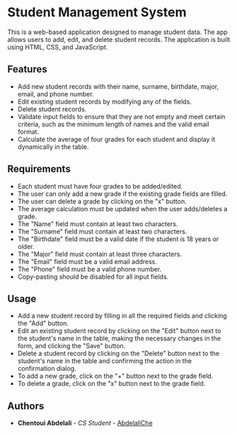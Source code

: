 # Student Management System

This is a web-based application designed to manage student data. The app allows users to add, edit, and delete student records. The application is built using HTML, CSS, and JavaScript.

## Features

* Add new student records with their name, surname, birthdate, major, email, and phone number.
* Edit existing student records by modifying any of the fields.
* Delete student records.
* Validate input fields to ensure that they are not empty and meet certain criteria, such as the minimum length of names and the valid email format.
* Calculate the average of four grades for each student and display it dynamically in the table.

## Requirements

* Each student must have four grades to be added/edited.
* The user can only add a new grade if the existing grade fields are filled.
* The user can delete a grade by clicking on the "x" button.
* The average calculation must be updated when the user adds/deletes a grade.
* The "Name" field must contain at least two characters.
* The "Surname" field must contain at least two characters.
* The "Birthdate" field must be a valid date if the student is 18 years or older.
* The "Major" field must contain at least three characters.
* The "Email" field must be a valid email address.
* The "Phone" field must be a valid phone number.
* Copy-pasting should be disabled for all input fields.

## Usage

* Add a new student record by filling in all the required fields and clicking the "Add" button.
* Edit an existing student record by clicking on the "Edit" button next to the student's name in the table, making the necessary changes in the form, and clicking the "Save" button.
* Delete a student record by clicking on the "Delete" button next to the student's name in the table and confirming the action in the confirmation dialog.
* To add a new grade, click on the "+" button next to the grade field.
* To delete a grade, click on the "x" button next to the grade field.

## Authors

* **Chentoui Abdelali** - *CS Student* - [AbdelaliChe](https://github.com/AbdelaliChe/)